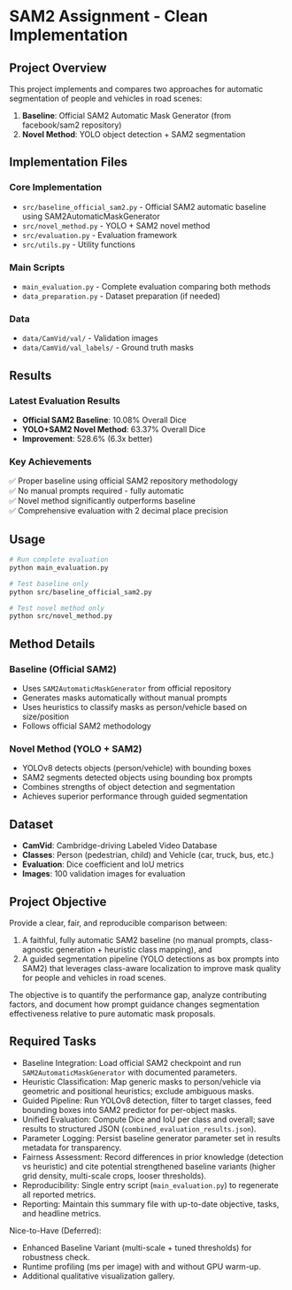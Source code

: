 # SAM2 Assignment - Clean Implementation

## Project Overview
This project implements and compares two approaches for automatic segmentation of people and vehicles in road scenes:

1. **Baseline**: Official SAM2 Automatic Mask Generator (from facebook/sam2 repository)
2. **Novel Method**: YOLO object detection + SAM2 segmentation

## Implementation Files

### Core Implementation
- `src/baseline_official_sam2.py` - Official SAM2 automatic baseline using SAM2AutomaticMaskGenerator
- `src/novel_method.py` - YOLO + SAM2 novel method
- `src/evaluation.py` - Evaluation framework
- `src/utils.py` - Utility functions

### Main Scripts
- `main_evaluation.py` - Complete evaluation comparing both methods
- `data_preparation.py` - Dataset preparation (if needed)

### Data
- `data/CamVid/val/` - Validation images
- `data/CamVid/val_labels/` - Ground truth masks

## Results

### Latest Evaluation Results
- **Official SAM2 Baseline**: 10.08% Overall Dice
- **YOLO+SAM2 Novel Method**: 63.37% Overall Dice
- **Improvement**: 528.6% (6.3x better)

### Key Achievements
✅ Proper baseline using official SAM2 repository methodology  
✅ No manual prompts required - fully automatic  
✅ Novel method significantly outperforms baseline  
✅ Comprehensive evaluation with 2 decimal place precision  

## Usage

```bash
# Run complete evaluation
python main_evaluation.py

# Test baseline only
python src/baseline_official_sam2.py

# Test novel method only
python src/novel_method.py
```

## Method Details

### Baseline (Official SAM2)
- Uses `SAM2AutomaticMaskGenerator` from official repository
- Generates masks automatically without manual prompts
- Uses heuristics to classify masks as person/vehicle based on size/position
- Follows official SAM2 methodology

### Novel Method (YOLO + SAM2)
- YOLOv8 detects objects (person/vehicle) with bounding boxes
- SAM2 segments detected objects using bounding box prompts
- Combines strengths of object detection and segmentation
- Achieves superior performance through guided segmentation

## Dataset
- **CamVid**: Cambridge-driving Labeled Video Database
- **Classes**: Person (pedestrian, child) and Vehicle (car, truck, bus, etc.)
- **Evaluation**: Dice coefficient and IoU metrics
- **Images**: 100 validation images for evaluation

## Project Objective

Provide a clear, fair, and reproducible comparison between:
1. A faithful, fully automatic SAM2 baseline (no manual prompts, class-agnostic generation + heuristic class mapping), and
2. A guided segmentation pipeline (YOLO detections as box prompts into SAM2) that leverages class-aware localization to improve mask quality for people and vehicles in road scenes.

The objective is to quantify the performance gap, analyze contributing factors, and document how prompt guidance changes segmentation effectiveness relative to pure automatic mask proposals.

## Required Tasks

- Baseline Integration: Load official SAM2 checkpoint and run `SAM2AutomaticMaskGenerator` with documented parameters.
- Heuristic Classification: Map generic masks to person/vehicle via geometric and positional heuristics; exclude ambiguous masks.
- Guided Pipeline: Run YOLOv8 detection, filter to target classes, feed bounding boxes into SAM2 predictor for per-object masks.
- Unified Evaluation: Compute Dice and IoU per class and overall; save results to structured JSON (`combined_evaluation_results.json`).
- Parameter Logging: Persist baseline generator parameter set in results metadata for transparency.
- Fairness Assessment: Record differences in prior knowledge (detection vs heuristic) and cite potential strengthened baseline variants (higher grid density, multi-scale crops, looser thresholds).
- Reproducibility: Single entry script (`main_evaluation.py`) to regenerate all reported metrics.
- Reporting: Maintain this summary file with up-to-date objective, tasks, and headline metrics.

Nice-to-Have (Deferred):
- Enhanced Baseline Variant (multi-scale + tuned thresholds) for robustness check.
- Runtime profiling (ms per image) with and without GPU warm-up.
- Additional qualitative visualization gallery.
